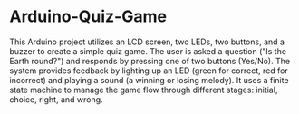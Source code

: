 # Arduino-Quiz-Game
This Arduino project utilizes an LCD screen, two LEDs, two buttons, and a buzzer to create a simple quiz game. The user is asked a question ("Is the Earth round?") and responds by pressing one of two buttons (Yes/No). The system provides feedback by lighting up an LED (green for correct, red for incorrect) and playing a sound (a winning or losing melody). It uses a finite state machine to manage the game flow through different stages: initial, choice, right, and wrong.
